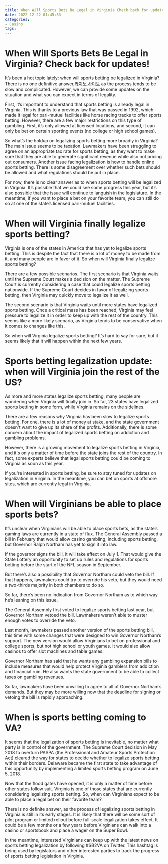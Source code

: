 ```yaml
---
title: When Will Sports Bets Be Legal in Virginia Check back for updates!
date: 2022-12-22 01:45:53
categories:
- Casino
tags:
---
```



#  When Will Sports Bets Be Legal in Virginia? Check back for updates!

It’s been a hot topic lately: when will sports betting be legalized in Virginia? There is no one definitive answer,[카지노 사이트](https://choegocasino.com/) as the process tends to be slow and complicated. However, we can provide some updates on the situation and what you can expect in terms of legality.

First, it’s important to understand that sports betting is already legal in Virginia. This is thanks to a previous law that was passed in 1992, which made it legal for pari-mutuel facilities like horse racing tracks to offer sports betting. However, there are a few major restrictions on this type of gambling. First, it’s only allowed at licensed locations, and second, it can only be bet on certain sporting events (no college or high school games).

So what’s the holdup on legalizing sports betting more broadly in Virginia? The main issue seems to be taxation. Lawmakers have been struggling to agree on an appropriate tax rate for sports betting, as they want to make sure that they are able to generate significant revenue while also not pricing out consumers. Another issue facing legalization is how to handle online sports betting. There is some disagreement over whether such bets should be allowed and what regulations should be put in place.

For now, there is no clear answer as to when sports betting will be legalized in Virginia. It’s possible that we could see some progress this year, but it’s also possible that the issue will continue to languish in the legislature. In the meantime, if you want to place a bet on your favorite team, you can still do so at one of the state’s licensed pari-mutuel facilities.

#  When will Virginia finally legalize sports betting?

Virginia is one of the states in America that has yet to legalize sports betting. This is despite the fact that there is a lot of money to be made from it, and many people are in favor of it. So when will Virginia finally legalize sports betting?

There are a few possible scenarios. The first scenario is that Virginia waits until the Supreme Court makes a decision on the matter. The Supreme Court is currently considering a case that could legalize sports betting nationwide. If the Supreme Court decides in favor of legalizing sports betting, then Virginia may quickly move to legalize it as well.

The second scenario is that Virginia waits until more states have legalized sports betting. Once a critical mass has been reached, Virginia may feel pressure to legalize it in order to keep up with the rest of the country. This seems like a more likely scenario, as Virginia tends to be conservative when it comes to changes like this.

So when will Virginia legalize sports betting? It’s hard to say for sure, but it seems likely that it will happen within the next few years.

#  Sports betting legalization update: when will Virginia join the rest of the US?

As more and more states legalize sports betting, many people are wondering when Virginia will finally join in. So far, 23 states have legalized sports betting in some form, while Virginia remains on the sidelines.

There are a few reasons why Virginia has been slow to legalize sports betting. For one, there is a lot of money at stake, and the state government doesn't want to give up its share of the profits. Additionally, there is some concern about the impact of legalized sports betting on addiction and gambling problems.

However, there is a growing movement to legalize sports betting in Virginia, and it's only a matter of time before the state joins the rest of the country. In fact, some experts believe that legal sports betting could be coming to Virginia as soon as this year.

If you're interested in sports betting, be sure to stay tuned for updates on legalization in Virginia. In the meantime, you can bet on sports at offshore sites, which are currently legal in Virginia.

#  When will Virginians be able to place sports bets?

It’s unclear when Virginians will be able to place sports bets, as the state’s gaming laws are currently in a state of flux. The General Assembly passed a bill in February that would allow casino gambling, including sports betting, but Governor Ralph Northam has yet to sign it into law.

If the governor signs the bill, it will take effect on July 1. That would give the State Lottery an opportunity to set up rules and regulations for sports betting before the start of the NFL season in September.

But there’s also a possibility that Governor Northam could veto the bill. If that happens, lawmakers could try to override his veto, but they would need a two-thirds majority in both chambers to do so.

So far, there’s been no indication from Governor Northam as to which way he’s leaning on this issue.

The General Assembly first voted to legalize sports betting last year, but Governor Northam vetoed the bill. Lawmakers weren’t able to muster enough votes to override the veto.

Last month, lawmakers passed another version of the sports betting bill, this time with some changes that were designed to win Governor Northam’s support. The new version would allow Virginians to bet on professional and college sports, but not high school or youth games. It would also allow casinos to offer slot machines and table games.

Governor Northam has said that he wants any gambling expansion bills to include measures that would help protect Virginia gamblers from addiction and financial ruin. He also wants the state government to be able to collect taxes on gambling revenues.

So far, lawmakers have been unwilling to agree to all of Governor Northam’s demands. But they may be more willing now that the deadline for signing or vetoing the bill is rapidly approaching.

#  When is sports betting coming to VA?

It seems that the legalization of sports betting is inevitable, no matter what party is in control of the government. The Supreme Court decision in May 2018 to overturn PASPA (the Professional and Amateur Sports Protection Act) cleared the way for states to decide whether to legalize sports betting within their borders. Delaware became the first state to take advantage of this opportunity by implementing a limited sports betting program on June 5, 2018.

Now that the flood gates have opened, it is only a matter of time before other states follow suit. Virginia is one of those states that are currently considering legalizing sports betting. So, when can Virginians expect to be able to place a legal bet on their favorite team?

There is no definite answer, as the process of legalizing sports betting in Virginia is still in its early stages. It is likely that there will be some sort of pilot program or limited rollout before full-scale legalization takes effect. It could be a few months or a few years before Virginians can walk into a casino or sportsbook and place a wager on the Super Bowl.

In the meantime, interested Virginians can keep up with the latest news on sports betting legalization by following #SB2VA on Twitter. This hashtag is being used by legislators and other interested parties to track the progress of sports betting legislation in Virginia.